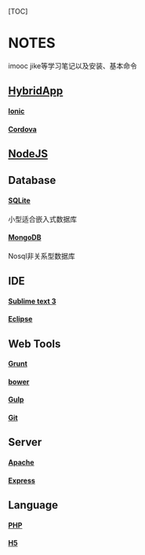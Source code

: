 [TOC]

# NOTES

imooc jike等学习笔记以及安装、基本命令

## [HybridApp](https://github.com/xxg3053/notes/blob/master/HybridApp.md)

#### [Ionic](https://github.com/xxg3053/notes/blob/master/ionic.md)

#### [Cordova](https://github.com/xxg3053/notes/blob/master/cordova.md)


## [NodeJS](https://github.com/xxg3053/notes/blob/master/nodejs.md)

## Database

#### [SQLite](https://github.com/xxg3053/notes/blob/master/SQLite.md)
小型适合嵌入式数据库

#### [MongoDB](https://github.com/xxg3053/notes/blob/master/MongoDB.md)
Nosql非关系型数据库

## IDE

#### [Sublime text 3](https://github.com/xxg3053/notes/blob/master/sublime.md)

#### [Eclipse](https://github.com/xxg3053/notes/blob/master/eclipse.md)

## Web Tools

#### [Grunt](https://github.com/xxg3053/notes/blob/master/grunt.md)

#### [bower](https://github.com/xxg3053/notes/blob/master/bower.md)

#### [Gulp](https://github.com/xxg3053/notes/blob/master/gulp.md)

#### [Git](https://github.com/xxg3053/notes/blob/master/git.md)

## Server

#### [Apache](https://github.com/xxg3053/notes/blob/master/apache.md)

#### [Express](https://github.com/xxg3053/notes/blob/master/express.md)

## Language

#### [PHP](https://github.com/xxg3053/notes/blob/master/php.md)

#### [H5](https://github.com/xxg3053/notes/blob/master/H5.md)

